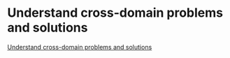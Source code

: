 # Understand cross-domain problems and solutions
[Understand cross-domain problems and solutions](https://aiwithcloud.com/2022/09/16/understand_cross_domain_problems_and_solutions/)